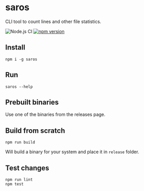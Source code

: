 # saros

CLI tool to count lines and other file statistics.

![Node.js CI](https://github.com/dotvirus/saros/workflows/Node.js%20CI/badge.svg?branch=dev)
[![npm version](https://badge.fury.io/js/saros.svg)](https://badge.fury.io/js/saros)

## Install

```
npm i -g saros
```

## Run

```
saros --help
```

## Prebuilt binaries

Use one of the binaries from the releases page.

## Build from scratch

```
npm run build
```

Will build a binary for your system and place it in `release` folder.

## Test changes

```
npm run lint
npm test
```
